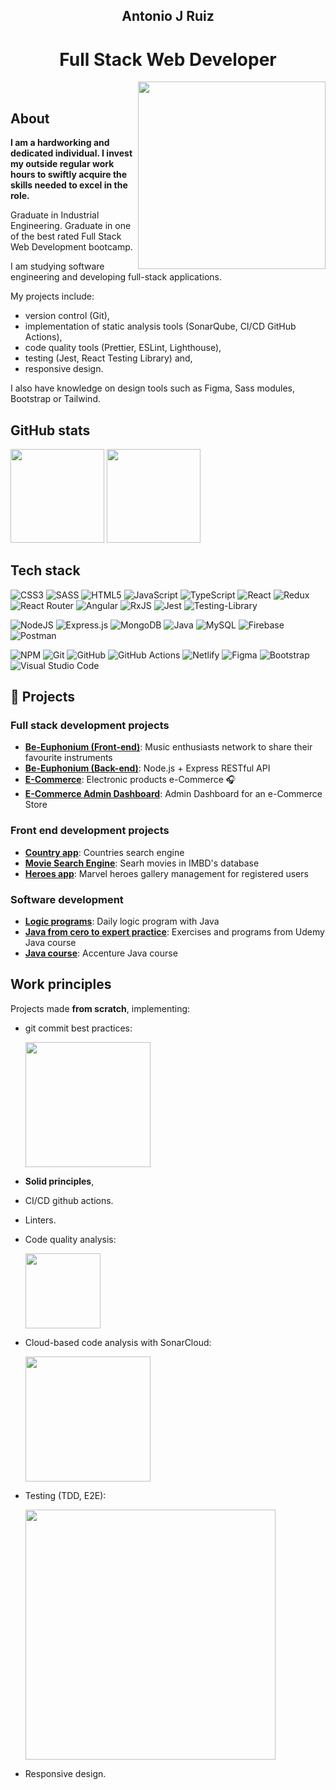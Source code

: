 <div align="center">
  
  <h2>Antonio J Ruiz</h2> 
  <h1>Full Stack Web Developer</h1> 
<img  height=300 src="https://media.giphy.com/media/xT0Gqn9yuw8hnPGn5K/giphy.gif" align="right"/>
</div>
<br>

## About
**I am a hardworking and dedicated individual. I invest my outside regular work hours to swiftly acquire the skills needed to excel in the role.**

Graduate in Industrial Engineering.
Graduate in one of the best rated Full Stack Web Development bootcamp.

I am studying software engineering and developing full-stack applications. 

My projects include: 
- version control (Git),
- implementation of static analysis tools (SonarQube, CI/CD GitHub Actions),
- code quality tools (Prettier, ESLint, Lighthouse),
- testing (Jest, React Testing Library) and,
- responsive design.

I also have knowledge on design tools such as Figma, Sass modules, Bootstrap or Tailwind.

## GitHub stats

<div align="left">
  <img height=150 src="https://github-readme-stats.vercel.app/api/top-langs/?username=AntonioJRuizG&theme=react&show_icons=true&hide_border=false&layout=compact"/>
  <img height=150 src="https://github-readme-streak-stats.herokuapp.com/?user=AntonioJRuizG&theme=react&hide_border=false"/>
</div>

## Tech stack

![CSS3](https://img.shields.io/badge/css3-%231572B6.svg?style=for-the-badge&logo=css3&logoColor=white) ![SASS](https://img.shields.io/badge/SASS-hotpink.svg?style=for-the-badge&logo=SASS&logoColor=white) ![HTML5](https://img.shields.io/badge/html5-%23E34F26.svg?style=for-the-badge&logo=html5&logoColor=white)  ![JavaScript](https://img.shields.io/badge/javascript-%23323330.svg?style=for-the-badge&logo=javascript&logoColor=%23F7DF1E) ![TypeScript](https://img.shields.io/badge/typescript-%23007ACC.svg?style=for-the-badge&logo=typescript&logoColor=blue) ![React](https://img.shields.io/badge/react-%2320232a.svg?style=for-the-badge&logo=react&logoColor=%2361DAFB) ![Redux](https://img.shields.io/badge/redux-%23593d88.svg?style=for-the-badge&logo=redux&logoColor=white) ![React Router](https://img.shields.io/badge/React_Router-CA4245?style=for-the-badge&logo=react-router&logoColor=white)   ![Angular](https://img.shields.io/badge/angular-%23DD0031.svg?style=for-the-badge&logo=angular&logoColor=white) ![RxJS](https://img.shields.io/badge/rxjs-%23B7178C.svg?style=for-the-badge&logo=reactivex&logoColor=white) ![Jest](https://img.shields.io/badge/-jest-%23C21325?style=for-the-badge&logo=jest&logoColor=white) ![Testing-Library](https://img.shields.io/badge/-TestingLibrary-%23E33332?style=for-the-badge&logo=testing-library&logoColor=white)

 ![NodeJS](https://img.shields.io/badge/node.js-6DA55F?style=for-the-badge&logo=node.js&logoColor=white) ![Express.js](https://img.shields.io/badge/express.js-%23404d59.svg?style=for-the-badge&logo=express&logoColor=%2361DAFB) ![MongoDB](https://img.shields.io/badge/MongoDB-%234ea94b.svg?style=for-the-badge&logo=mongodb&logoColor=white) ![Java](https://img.shields.io/badge/java-%23E34F26.svg?style=for-the-badge&logo=java&logoColor=white)
 ![MySQL](https://img.shields.io/badge/mysql-%231572B6.svg?style=for-the-badge&logo=mysql&logoColor=white)  ![Firebase](https://img.shields.io/badge/Firebase-yellow?style=for-the-badge&logo=firebase&logoColor=white) ![Postman](https://img.shields.io/badge/Postman-orange?style=for-the-badge&logo=Postman&logoColor=white)

![NPM](https://img.shields.io/badge/NPM-%23000000.svg?style=for-the-badge&logo=npm&logoColor=white) ![Git](https://img.shields.io/badge/git-%23F05033.svg?style=for-the-badge&logo=git&logoColor=white) ![GitHub](https://img.shields.io/badge/github-%23121011.svg?style=for-the-badge&logo=github&logoColor=white) ![GitHub Actions](https://img.shields.io/badge/githubactions-%232671E5.svg?style=for-the-badge&logo=githubactions&logoColor=white) ![Netlify](https://img.shields.io/badge/netlify-%23000000.svg?style=for-the-badge&logo=netlify&logoColor=#00C7B7)  ![Figma](https://img.shields.io/badge/figma-%23F24E1E.svg?style=for-the-badge&logo=figma&logoColor=white)  ![Bootstrap](https://img.shields.io/badge/bootstrap-%23563D7C.svg?style=for-the-badge&logo=bootstrap&logoColor=white) ![Visual Studio Code](https://img.shields.io/badge/Visual%20Studio%20Code-0078d7.svg?style=for-the-badge&logo=visual-studio-code&logoColor=white) 

## 📍 Projects 
### Full stack development projects
<ul>
  <li><b><a href="https://github.com/AntonioJRuizG/Be-Euphonium_front">Be-Euphonium (Front-end)</a></b>: Music enthusiasts network to share their favourite instruments </li>
  <li><b><a href="https://github.com/AntonioJRuizG/Be-Euphonium_back">Be-Euphonium (Back-end)</a></b>: Node.js + Express RESTful API</li>
  <li><b><a href="https://github.com/AntonioJRuizG/ecommerce-front">E-Commerce</a></b>: Electronic products e-Commerce 🎧</li>
  <li><b><a href="https://github.com/AntonioJRuizG/ecommerce-front">E-Commerce Admin Dashboard</a></b>: Admin Dashboard for an e-Commerce Store</li>
</ul>

### Front end development projects
<ul>
  <li><b><a href="https://github.com/AntonioJRuizG/country-app">Country app</a></b>: Countries search engine</li>
  <li><b><a href="https://github.com/AntonioJRuizG/movie-search-engine">Movie Search Engine</a></b>: Searh movies in IMBD's database</li>
  <li><b><a href="https://github.com/AntonioJRuizG/heroes-app">Heroes app</a></b>: Marvel heroes gallery management for registered users</li>
</ul>

### Software development
<ul>
  <li><b><a href="https://github.com/AntonioJRuizG/java-programs">Logic programs</a></b>: Daily logic program with Java</li>
  <li><b><a href="https://github.com/AntonioJRuizG/udemy-java-course">Java from cero to expert practice</a></b>: Exercises and programs from Udemy Java course</li>
  <li><b><a href="https://github.com/AntonioJRuizG/Accenture_Formacion_Java_w15">Java course</a></b>: Accenture Java course</li>
</ul>


## Work principles
Projects made **from scratch**, implementing:
- git commit best practices:

  <img height=200 src="https://github.com/AntonioJRuizG/AntonioJRuizG/assets/113633074/3c427591-f26e-4d9a-8cf5-7d46fd155fbc"/>

- **Solid principles**,
- CI/CD github actions.
- Linters.
- Code quality analysis:

  <img height=120 src="https://github.com/AntonioJRuizG/AntonioJRuizG/assets/113633074/57428bcd-a9a0-43c0-99b9-5b1632509463"/>

- Cloud-based code analysis with SonarCloud:

  <img height=200 src="https://github.com/AntonioJRuizG/AntonioJRuizG/assets/113633074/c5861fb1-243d-47ce-bb73-aea801dcbd2b"/>

- Testing (TDD, E2E):

  <img height=400 src="https://github.com/AntonioJRuizG/AntonioJRuizG/assets/113633074/413fb6e8-330d-41d6-89aa-d243d5d58b17"/>

- Responsive design.
